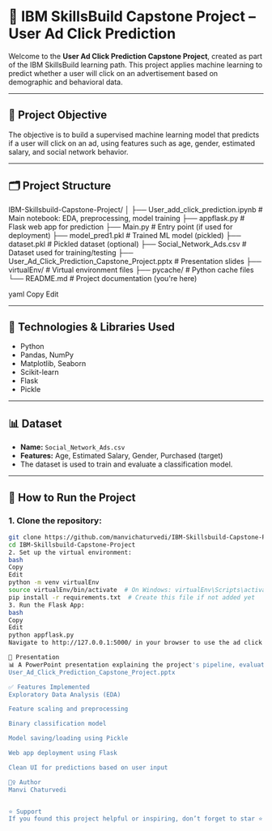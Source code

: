 # 🎯 IBM SkillsBuild Capstone Project – User Ad Click Prediction

Welcome to the **User Ad Click Prediction Capstone Project**, created as part of the IBM SkillsBuild learning path. This project applies machine learning to predict whether a user will click on an advertisement based on demographic and behavioral data.

---

## 📌 Project Objective

The objective is to build a supervised machine learning model that predicts if a user will click on an ad, using features such as age, gender, estimated salary, and social network behavior.

---

## 🗂️ Project Structure

IBM-Skillsbuild-Capstone-Project/
│
├── User_add_click_prediction.ipynb # Main notebook: EDA, preprocessing, model training
├── appflask.py # Flask web app for prediction
├── Main.py # Entry point (if used for deployment)
├── model_pred1.pkl # Trained ML model (pickled)
├── dataset.pkl # Pickled dataset (optional)
├── Social_Network_Ads.csv # Dataset used for training/testing
├── User_Ad_Click_Prediction_Capstone_Project.pptx # Presentation slides
├── virtualEnv/ # Virtual environment files
├── pycache/ # Python cache files
└── README.md # Project documentation (you're here)

yaml
Copy
Edit

---

## 🧠 Technologies & Libraries Used

- Python
- Pandas, NumPy
- Matplotlib, Seaborn
- Scikit-learn
- Flask
- Pickle

---

## 📊 Dataset

- **Name:** `Social_Network_Ads.csv`
- **Features:** Age, Estimated Salary, Gender, Purchased (target)
- The dataset is used to train and evaluate a classification model.

---

## 🚀 How to Run the Project

### 1. Clone the repository:
```bash
git clone https://github.com/manvichaturvedi/IBM-Skillsbuild-Capstone-Project.git
cd IBM-Skillsbuild-Capstone-Project
2. Set up the virtual environment:
bash
Copy
Edit
python -m venv virtualEnv
source virtualEnv/bin/activate  # On Windows: virtualEnv\Scripts\activate
pip install -r requirements.txt  # Create this file if not added yet
3. Run the Flask App:
bash
Copy
Edit
python appflask.py
Navigate to http://127.0.0.1:5000/ in your browser to use the ad click prediction web app.

📎 Presentation
📊 A PowerPoint presentation explaining the project's pipeline, evaluation metrics, and results is included:
User_Ad_Click_Prediction_Capstone_Project.pptx

✅ Features Implemented
Exploratory Data Analysis (EDA)

Feature scaling and preprocessing

Binary classification model

Model saving/loading using Pickle

Web app deployment using Flask

Clean UI for predictions based on user input

🙋‍♀️ Author
Manvi Chaturvedi


⭐ Support
If you found this project helpful or inspiring, don’t forget to star ⭐ the repository!

